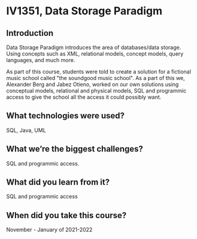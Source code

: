 # IV1351, Data Storage Paradigm
## Introduction
Data Storage Paradigm introduces the area of databases/data storage. Using concepts such as XML, relational models, concept models, query languages, and much more.

As part of this course, students were told to create a solution for a fictional music school called "the soundgood music school". As a part of this we, Alexander Berg and Jabez Otieno, worked on our own solutions using conceptual models, relational and physical models, SQL and programmic access to give the school all the access it could possibly want.

## What technologies were used?
SQL, Java, UML

## What we’re the biggest challenges?
SQL and programmic access.

## What did you learn from it?
SQL and programmic access

## When did you take this course?
November - January of 2021-2022
